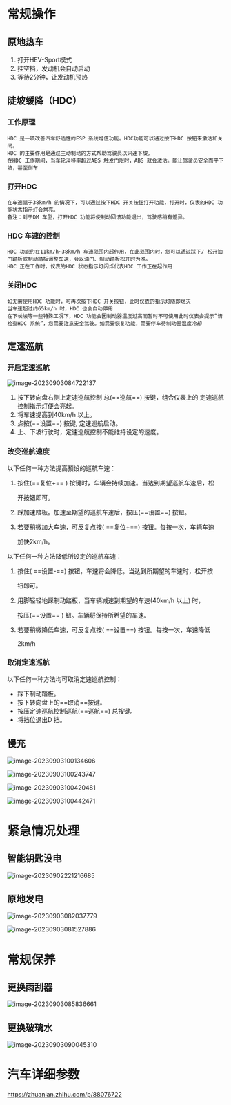 # 常规操作

## 原地热车

1. 打开HEV-Sport模式
2. 挂空挡，发动机会自动启动
3. 等待2分钟，让发动机预热

## 陡坡缓降（HDC）

### 工作原理


```
HDC 是一项改善汽车舒适性的ESP 系统增值功能。HDC功能可以通过按下HDC 按钮来激活和关闭。
HDC 的主要作用是通过主动制动的方式帮助驾驶员以讯速下坡。
在HDC 工作期间，当车轮滑移率超过ABS 触发门限时，ABS 就会激活。能让驾驶员安全而平下坡，甚至倒车
```

### 打开HDC

```
在车速低于38km/h 的情况下，可以通过按下HDC 开关按钮打开功能，打开时，仪表的HDC 功能状态指示灯会常亮。
备注：对于DM 车型，打开HDC 功能将使制动回馈功能退出，驾驶感稍有差异。
```

### HDC 车速的控制

```
HDC 功能约在11km/h~38km/h 车速范围内起作用，在此范围内时，您可以通过踩下/ 松开油门踏板或制动踏板调整车速，会以油门、制动踏板松开时为准。
HDC 正在工作时，仪表的HDC 状态指示灯闪烁代表HDC 工作正在起作用
```

### 关闭HDC

```
如无需使用HDC 功能时，可再次按下HDC 开关按钮，此时仪表的指示灯随即熄灭
当车速超过约65km/h 时，HDC 也会自动停用
在下长坡等一些特殊工况下，HDC 功能会因制动器温度过高而暂时不可使用此时仪表会提示“请检查HDC 系统”，您需要注意安全驾驶。如需要恢复功能，需要停车待制动器温度冷却
```

## 定速巡航

### 开启定速巡航

![image-20230903084722137](https://zlgan-blog.oss-cn-shenzhen.aliyuncs.com/image-20230903084722137.png)

1. 按下转向盘右侧上定速巡航控制
    总(==巡航==) 按键，组合仪表上的
    定速巡航控制指示灯便会亮起。
2. 将车速提高到40km/h 以上。
3. 点按(==设置==) 按键, 定速巡航启动。
4. 上、下坡行驶时，定速巡航控制不能维持设定的速度。

### 改变巡航速度

以下任何一种方法提高预设的巡航车速：

1. 按住(==复位+== ) 按键时，车辆会持续加速。当达到期望巡航车速后，松

   开按钮即可。

2. 踩加速踏板。加速至期望的巡航车速后，按压(==设置==) 按钮。

3. 若要稍微加大车速，可反复点按( ==复位+==) 按钮。每按一次，车辆车速

   加快2km/h。

以下任何一种方法降低所设定的巡航车速：

1. 按住( ==设置-==) 按钮，车速将会降低。当达到所期望的车速时，松开按

   钮即可。

2. 用脚轻轻地踩制动踏板，当车辆减速到期望的车速(40km/h 以上) 时，

   按压(==设置== ) 钮。车辆将保持所希望的车速。

3. 若要稍微降低车速，可反复点按( ==设置==) 按钮。每按一次，车速降低

   2km/h

### 取消定速巡航

以下任何一种方法均可取消定速巡航控制：

- 踩下制动踏板。
- 按下转向盘上的==取消==按键。
- 按压定速巡航控制巡航(==巡航==) 总按键。
- 将挡位退出D 挡。

## 慢充

![image-20230903100134606](https://zlgan-blog.oss-cn-shenzhen.aliyuncs.com/image-20230903100134606.png)

![image-20230903100243747](https://zlgan-blog.oss-cn-shenzhen.aliyuncs.com/image-20230903100243747.png)

![image-20230903100420481](https://zlgan-blog.oss-cn-shenzhen.aliyuncs.com/image-20230903100420481.png)

![image-20230903100442471](https://zlgan-blog.oss-cn-shenzhen.aliyuncs.com/image-20230903100442471.png)

# 紧急情况处理

## 智能钥匙没电

![image-20230902221216685](https://zlgan-blog.oss-cn-shenzhen.aliyuncs.com/image-20230902221216685.png)

## 原地发电


![image-20230903082037779](https://zlgan-blog.oss-cn-shenzhen.aliyuncs.com/image-20230903082037779.png)

![image-20230903081527886](https://zlgan-blog.oss-cn-shenzhen.aliyuncs.com/image-20230903081527886.png)

# 常规保养

## 更换雨刮器

![image-20230903085836661](https://zlgan-blog.oss-cn-shenzhen.aliyuncs.com/image-20230903085836661.png)

## 更换玻璃水

![image-20230903090045310](https://zlgan-blog.oss-cn-shenzhen.aliyuncs.com/image-20230903090045310.png)

# 汽车详细参数

https://zhuanlan.zhihu.com/p/88076722

